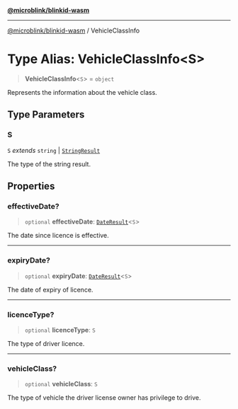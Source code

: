 [**@microblink/blinkid-wasm**](../README.md)

***

[@microblink/blinkid-wasm](../README.md) / VehicleClassInfo

# Type Alias: VehicleClassInfo\<S\>

> **VehicleClassInfo**\<`S`\> = `object`

Represents the information about the vehicle class.

## Type Parameters

### S

`S` *extends* `string` \| [`StringResult`](StringResult.md)

The type of the string result.

## Properties

### effectiveDate?

> `optional` **effectiveDate**: [`DateResult`](DateResult.md)\<`S`\>

The date since licence is effective.

***

### expiryDate?

> `optional` **expiryDate**: [`DateResult`](DateResult.md)\<`S`\>

The date of expiry of licence.

***

### licenceType?

> `optional` **licenceType**: `S`

The type of driver licence.

***

### vehicleClass?

> `optional` **vehicleClass**: `S`

The type of vehicle the driver license owner has privilege to drive.
